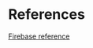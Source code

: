 # References

[Firebase reference](https://firebase.google.com/docs/firestore/quickstart?authuser=0)

